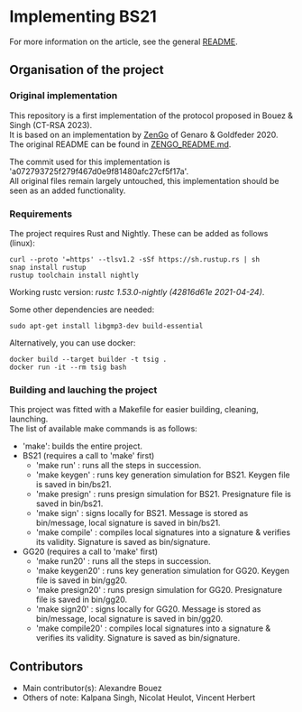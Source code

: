 # Implementing BS21

For more information on the article, see the general [README](../../README.md).

## Organisation of the project

### Original implementation

This repository is a first implementation of the protocol proposed in Bouez & Singh (CT-RSA 2023).<br>
It is based on an implementation by [ZenGo](https://github.com/ZenGo-X/multi-party-ecdsa) of Genaro & Goldfeder 2020.<br>
The original README can be found in [ZENGO_README.md](./ZENGO_README.md). 

The commit used for this implementation is 'a072793725f279f467d0e9f81480afc27cf5f17a'.<br>
All original files remain largely untouched, this implementation should be seen as an added functionality.

### Requirements

The project requires Rust and Nightly. These can be added as follows (linux):
```
curl --proto '=https' --tlsv1.2 -sSf https://sh.rustup.rs | sh
snap install rustup
rustup toolchain install nightly
```

Working rustc version: *rustc 1.53.0-nightly (42816d61e 2021-04-24)*.

Some other dependencies are needed:
```
sudo apt-get install libgmp3-dev build-essential
```

Alternatively, you can use docker:
```
docker build --target builder -t tsig .
docker run -it --rm tsig bash
```

### Building and lauching the project

This project was fitted with a Makefile for easier building, cleaning, launching.<br>
The list of available make commands is as follows: 
 * 'make': builds the entire project.
 * BS21 (requires a call to 'make' first)
    - 'make run'       : runs all the steps in succession.
    - 'make keygen'    : runs key generation simulation for BS21. Keygen file is saved in bin/bs21.
    - 'make presign'   : runs presign simulation for BS21. Presignature file is saved in bin/bs21.
    - 'make sign'      : signs locally for BS21. Message is stored as bin/message, local signature is saved in bin/bs21.
    - 'make compile'   : compiles local signatures into a signature & verifies its validity. Signature is saved as bin/signature.
 * GG20 (requires a call to 'make' first)
    - 'make run20'     : runs all the steps in succession.
    - 'make keygen20'  : runs key generation simulation for GG20. Keygen file is saved in bin/gg20.
    - 'make presign20' : runs presign simulation for GG20. Presignature file is saved in bin/gg20.
    - 'make sign20'    : signs locally for GG20. Message is stored as bin/message, local signature is saved in bin/gg20.
    - 'make compile20' : compiles local signatures into a signature & verifies its validity. Signature is saved as bin/signature.

 ## Contributors

 * Main contributor(s): Alexandre Bouez
 * Others of note: Kalpana Singh, Nicolat Heulot, Vincent Herbert